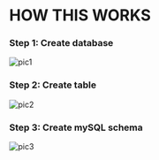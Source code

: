 <h1> HOW THIS WORKS </h1>
<h3> Step 1: Create database </h3>

![pic1](https://cloud.githubusercontent.com/assets/13081907/25102007/5b69bab8-236b-11e7-8f94-607eb867b31a.jpg)

<h3> Step 2: Create table </h3>

![pic2](https://cloud.githubusercontent.com/assets/13081907/25102040/7e39b142-236b-11e7-90bb-4581dca7effd.jpg)

<h3> Step 3: Create mySQL schema </h3>

![pic3](https://cloud.githubusercontent.com/assets/13081907/25102059/9eeb2fb0-236b-11e7-9365-a7ce4a42e163.jpg)

